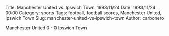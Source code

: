 Title: Manchester United vs. Ipswich Town, 1993/11/24
Date: 1993/11/24 00:00
Category: sports
Tags: football, football scores, Manchester United, Ipswich Town
Slug: manchester-united-vs-ipswich-town
Author: carbonero


Manchester United 0 - 0 Ipswich Town
